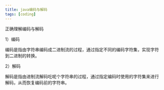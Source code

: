 ```yaml
---
title: java编码与解码
tags: [coding]
---
```


正确理解编码与解码

1）编码

编码是指由字符串编码成二进制流的过程，通过指定不同的编码字符集，实现字符到二进制的转换。

2）解码

解码是指由进制流解码吃呢个字符串的过程，通过指定编码时使用的字符集来进行解码，从而恢复编码前的字符串。